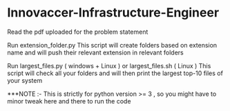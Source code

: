 # Innovaccer-Infrastructure-Engineer

Read the pdf uploaded for the problem statement

Run extension_folder.py
This script will create folders based on extension name and will push their relevant extension in relevant folders

Run largest_files.py ( windows + Linux ) or largest_files.sh ( Linux )
This script will check all your folders and will then print the largest top-10 files of your system

***NOTE :- This is strictly for python version >= 3 , so you might have to minor tweak here and there to run the code
